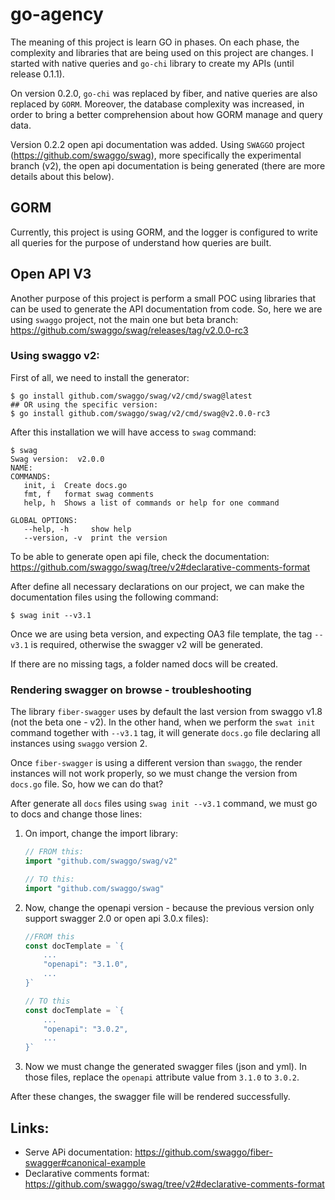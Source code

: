 # go-agency

The meaning of this project is learn GO in phases. On each phase, the complexity and libraries that are being used on 
this project are changes. I started with native queries and `go-chi` library to create my APIs (until release 0.1.1).

On version 0.2.0, `go-chi` was replaced by fiber, and native queries are also replaced by `GORM`. Moreover, the database
complexity was increased, in order to bring a better comprehension about how GORM manage and query data.

Version 0.2.2 open api documentation was added. Using `SWAGGO` project (https://github.com/swaggo/swag), more 
specifically the experimental branch (v2), the open api documentation is being generated (there are more details about 
this below). 

## GORM

Currently, this project is using GORM, and the logger is configured to write all queries for the purpose of understand
how queries are built.

## Open API V3

Another purpose of this project is perform a small POC using libraries that can be used to generate the API 
documentation from code. So, here we are using `swaggo` project, not the main one but beta branch: 
https://github.com/swaggo/swag/releases/tag/v2.0.0-rc3

### Using swaggo v2:

First of all, we need to install the generator:

```
$ go install github.com/swaggo/swag/v2/cmd/swag@latest
## OR using the specific version:
$ go install github.com/swaggo/swag/v2/cmd/swag@v2.0.0-rc3
```

After this installation we will have access to `swag` command:
```
$ swag
Swag version:  v2.0.0
NAME:
COMMANDS:
   init, i  Create docs.go
   fmt, f   format swag comments
   help, h  Shows a list of commands or help for one command

GLOBAL OPTIONS:
   --help, -h     show help
   --version, -v  print the version
```

To be able to generate open api file, check the documentation: 
https://github.com/swaggo/swag/tree/v2#declarative-comments-format

After define all necessary declarations on our project, we can make the documentation files using the following command:
```
$ swag init --v3.1
```

Once we are using beta version, and expecting OA3 file template, the tag `--v3.1` is required, otherwise the swagger v2
will be generated.

If there are no missing tags, a folder named docs will be created.

### Rendering swagger on browse - troubleshooting 

The library `fiber-swagger` uses by default the last version from swaggo v1.8 (not the beta one - v2). In the other 
hand, when we perform the `swat init` command together with `--v3.1` tag, it will generate `docs.go` file declaring
all instances using `swaggo` version 2.

Once `fiber-swagger` is using a different version than `swaggo`, the render instances will not work properly, so we 
must change the version from `docs.go` file. So, how we can do that?

After generate all `docs` files using `swag init --v3.1` command, we must go to docs and change those lines:

1. On import, change the import library:
    ```go
    // FROM this:
    import "github.com/swaggo/swag/v2"
    
    // TO this:
    import "github.com/swaggo/swag"
    ```

2. Now, change the openapi version - because the previous version only support swagger 2.0 or open api 3.0.x files):
    ```go
    //FROM this
    const docTemplate = `{
        ...
        "openapi": "3.1.0",
        ...
    }`
    
    // TO this
    const docTemplate = `{
        ...
        "openapi": "3.0.2",
        ...
    }`
    ```

3. Now we must change the generated swagger files (json and yml). In those files, replace the `openapi` attribute value 
from `3.1.0` to `3.0.2`.

After these changes, the swagger file will be rendered successfully.

## Links:

* Serve APi documentation: https://github.com/swaggo/fiber-swagger#canonical-example
* Declarative comments format: https://github.com/swaggo/swag/tree/v2#declarative-comments-format